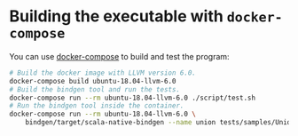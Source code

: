 # Building the executable with `docker-compose`

You can use [docker-compose] to build and test the program:

```sh
# Build the docker image with LLVM version 6.0.
docker-compose build ubuntu-18.04-llvm-6.0
# Build the bindgen tool and run the tests.
docker-compose run --rm ubuntu-18.04-llvm-6.0 ./script/test.sh
# Run the bindgen tool inside the container.
docker-compose run --rm ubuntu-18.04-llvm-6.0 \
    bindgen/target/scala-native-bindgen --name union tests/samples/Union.h --
```

 [docker-compose]: https://docs.docker.com/compose/

